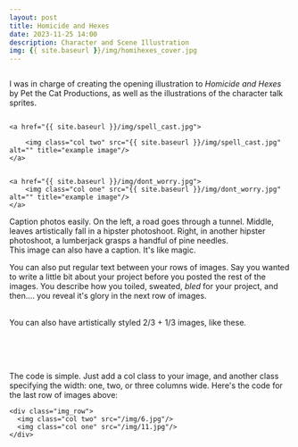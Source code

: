 ```yaml
---
layout: post
title: Homicide and Hexes
date: 2023-11-25 14:00
description: Character and Scene Illustration
img: {{ site.baseurl }}/img/homihexes_cover.jpg
---
```


<div class="img_row">
	<img class="col three" src="{{ site.baseurl }}/img/homihexes_cast_p2.jpg" alt="" title="example image"/>
</div>

<div class = "img_row">
	<img class="col three" src="{{ site.baseurl }}/img/homihexes_cast_p1.jpg" alt="" title="example image"/>
</div>


I was in charge of creating the opening illustration to <i>Homicide and Hexes</i> by Pet the Cat Productions, as well as the illustrations of the character talk sprites.

<div class="img_row">
	<a href="{{ site.baseurl }}/img/before_cats.jpg">
		<img class="col one" src="{{ site.baseurl }}/img/before_cats.jpg" alt="" title="example image"/>
	</a>

	<a href="{{ site.baseurl }}/img/spell_cast.jpg">

		<img class="col two" src="{{ site.baseurl }}/img/spell_cast.jpg" alt="" title="example image"/>
	</a>
</div>

<div class="img_row">
	<a href="{{ site.baseurl }}/img/tired_spells.jpg">
		<img class="col two" src="{{ site.baseurl }}/img/tired_spells.jpg" alt="" title="example image"/>
	</a>

	<a href="{{ site.baseurl }}/img/dont_worry.jpg">
		<img class="col one" src="{{ site.baseurl }}/img/dont_worry.jpg" alt="" title="example image"/>
	</a>
</div>

<div class="col three caption">
	Caption photos easily. On the left, a road goes through a tunnel. Middle, leaves artistically fall in a hipster photoshoot. Right, in another hipster photoshoot, a lumberjack grasps a handful of pine needles.
</div>
<div class="img_row">
	<img class="col three" src="{{ site.baseurl }}/img/5.jpg" alt="" title="example image"/>
</div>
<div class="col three caption">
	This image can also have a caption. It's like magic. 
</div>

You can also put regular text between your rows of images. Say you wanted to write a little bit about your project before you posted the rest of the images. You describe how you toiled, sweated, *bled* for your project, and then.... you reveal it's glory in the next row of images.


<div class="img_row">
	<img class="col two" src="{{ site.baseurl }}/img/6.jpg" alt="" title="example image"/>
	<img class="col one" src="{{ site.baseurl }}/img/11.jpg" alt="" title="example image"/>
</div>
<div class="col three caption">
	You can also have artistically styled 2/3 + 1/3 images, like these.
</div>


<br/><br/><br/>


The code is simple. Just add a col class to your image, and another class specifying the width: one, two, or three columns wide. Here's the code for the last row of images above: 

	<div class="img_row">
	  <img class="col two" src="/img/6.jpg"/>
	  <img class="col one" src="/img/11.jpg"/>
	</div>

